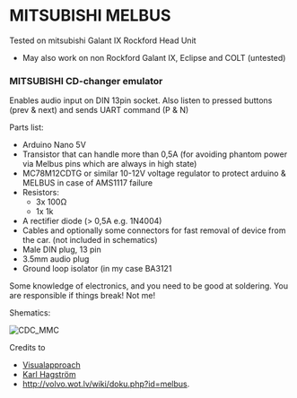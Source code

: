 # MITSUBISHI MELBUS
Tested on mitsubishi Galant IX Rockford Head Unit </br>
* May also work on non Rockford Galant IX, Eclipse and COLT (untested)



### MITSUBISHI CD-changer emulator
Enables audio input on DIN 13pin socket.
Also listen to pressed buttons (prev & next) and sends UART command (P & N)


Parts list:
* Arduino Nano 5V
* Transistor that can handle more than 0,5A (for avoiding phantom power via Melbus pins which are always in high state)
* MC78M12CDTG or similar 10-12V voltage regulator to protect arduino & MELBUS in case of AMS1117 failure
* Resistors:
   * 3x 100Ω
   * 1x 1k
* A rectifier diode (> 0,5A e.g. 1N4004)
* Cables and optionally some connectors for fast removal of device from the car. (not included in schematics)
* Male DIN plug, 13 pin
* 3.5mm audio plug
* Ground loop isolator (in my case BA3121

Some knowledge of electronics, and you need to be good at soldering. You are responsible if things break! Not me! 

Shematics:

![CDC_MMC](https://github.com/user-attachments/assets/76138bf8-55f9-4812-a625-f611af472f64)


Credits to 
* [Visualapproach](https://github.com/visualapproach/Volvo-melbus/tree/master)
* [Karl Hagström](http://gizmosnack.blogspot.se/2015/11/aux-in-volvo-hu-xxxx-radio.html)
* http://volvo.wot.lv/wiki/doku.php?id=melbus.







